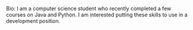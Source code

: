 Bio:
I am a computer science student who recently completed a few courses on Java and Python. 
I am interested putting these skills to use in a development position.

